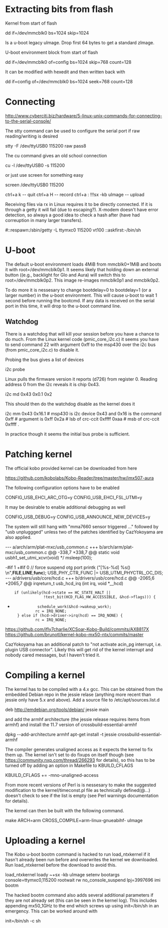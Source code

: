# Extracting bits from flash

Kernel from start of flash

dd if=/dev/mmcblk0 bs=1024 skip=1024

Is a u-boot legacy uImage.  Drop first 64 bytes to get a standard zImage.

U-boot environment block from start of flash

dd if=/dev/mmcblk0 of=config bs=1024 skip=768 count=128

It can be modified with hexedit and then written back with

dd if=config of=/dev/mmcblk0 bs=1024 seek=768 count=128

# Connecting

http://www.cyberciti.biz/hardware/5-linux-unix-commands-for-connecting-to-the-serial-console/

The stty command can be used to configure the serial port if raw
reading/writing is desired

stty -F /dev/ttyUSB0 115200 raw pass8

The cu command gives an old school connection

cu -l /dev/ttyUSB0 -s 115200

or just use screen for something easy

screen /dev/ttyUSB0 115200

ctrl+a k -- quit
ctrl+a H -- record
ctrl+a : !!!sx -kb uImage -- upload

Receiving files via rx in Linux requires it to be directly connected.
If it is through a getty it will fail (due to escaping?).  X-modem
doesn't have error detection, so always a good idea to check a hash
after (have had correuption in many larger transfers).

#::respawn:/sbin/getty -L ttymxc0 115200 vt100
::askfirst:-/bin/sh

# U-boot

The default u-boot environment loads 4MiB from mmcblk0+1MiB and boots
it with root=/dev/mmcblk0p1.  It seems likely that holding down an
external button ((e.g., backlight for Glo and Aura) will switch this
to root=/dev/mmcblk0p2.  This image re-images mmcblk0p1 and mmcblk0p2.

To do more it is nessesary to change bootdelay=0 to bootdelay=1 (or a
larger number) in the u-boot environment.  This will cause u-boot to
wait 1 second before running the bootcmd.  If any data is received on
the serial port in this time, it will drop to the u-boot command line.

## Watchdog

There is a watchdog that will kill your session before you have a
chance to do much.  From the Linux kernel code (pmic_core_i2c.c) it
seems you have to send command 22 with argument 0xff to the msp430
over the i2c bus (from pmic_core_i2c.c) to disable it.

Probing the bus gives a list of devices

i2c probe

Linux pulls the firmware version it reports (d726) from register 0.
Reading address 0 from the i2c reveals it is chip 0x43.

i2c md 0x43 0x0.1 0x2

This should then do the watchdog disable as the kernel does it

i2c mm 0x43 0x16.1   # msp430 is i2c device 0x43 and 0x16 is the command
0xff                 # argument is 0xff
0x2a                 # lsb of crc-ccit 0xffff
0xaa                 # msb of crc-ccit 0xffff
.

In practice though it seems the initial bus probe is sufficient.

# Patching kernel

The official kobo provided kernel can be downloaded from here

https://github.com/kobolabs/Kobo-Reader/tree/master/hw/imx507-aura

The following configuration options have to be enabled

CONFIG_USB_EHCI_ARC_OTG=y
CONFIG_USB_EHCI_FSL_UTMI=y

It may be desirable to enable additional debugging as well

CONFIG_USB_DEBUG=y
CONFIG_USB_ANNOUNCE_NEW_DEVICES=y

The system will still hang with "mma7660 sensor triggered ..."
followed by "usb unpluggged" unless two of the patches identified by
CazYokoyama are also applied.

--- a/arch/arm/plat-mxc/usb_common.c
+++ b/arch/arm/plat-mxc/usb_common.c
@@ -338,7 +338,7 @@ static void usbh1_set_utmi_xcvr(void)
         */
        msleep(100);
        
-#if 1
+#if 0
        // force suspend otg port 
        printk ("[%s-%d] %s() \n",__FILE__,__LINE__,__func__);
        USB_PHY_CTR_FUNC |= USB_UTMI_PHYCTRL_OC_DIS;
--- a/drivers/usb/core/hcd.c
+++ b/drivers/usb/core/hcd.c
@@ -2065,6 +2065,7 @@ irqreturn_t usb_hcd_irq (int irq, void *__hcd)
 
        if (unlikely(hcd->state == HC_STATE_HALT ||
                     !test_bit(HCD_FLAG_HW_ACCESSIBLE, &hcd->flags))) {
+                schedule_work(&hcd->wakeup_work);
                rc = IRQ_NONE;
        } else if (hcd->driver->irq(hcd) == IRQ_NONE) {
                rc = IRQ_NONE;

https://github.com/ifly7charlie/XCSoar-Kobo-Build/commits/AX8817X
https://github.com/brunotl/kernel-kobo-mx50-ntx/commits/master

CazYokoyama has an additional patch to "not activate acin_pg
interrupt, i.e.  plugin USB connector".  Likely this will get rid of
the kernel interrupt and nobody cared messages, but I haven't tried
it.

# Compiling a kernel

The kernel has to be compiled with a 4.x gcc.  This can be obtained
from the embedded Debian repo in the jessie relase (anything more
recent than jessie only have 5.x and above).  Add a source file
to /etc/apt/sources.list.d

deb http://emdebian.org/tools/debian/ jessie main

and add the armhf architecture (the jessie release requires items from
armhf) and install the 11.7 version of crossbuild-essential-armhf

dpkg --add-architecture armhf
apt-get install -t jessie crossbuild-essential-armhf

The compiler generates unaligned access as it expects the kernel to
fix them up.  The kernel isn't set to do fixups on itself though (see
https://community.nxp.com/thread/266293 for details), so this has to be
turned off by adding an option in Makefile to KBUILD_CFLAGS

KBUILD_CFLAGS += -mno-unaligned-access

From more recent versions of Perl is is nessesary to make the
suggested modification to the kernel/timeconst.pl file as technically
defined(@...) doesn't check to see if the list is empty (see Perl
warnings documentation for details).

The kernel can then be built with the following command.  

make ARCH=arm CROSS_COMPILE=arm-linux-gnueabihf- uImage

# Uploading a kernel

The Kobo u-boot bootm command is hacked to run load_ntxkernel if it
hasn't already been run before and overwrites the kernel we
downloaded.  Run load_ntxkernel before the download to avoid this.

load_ntxkernel
loady
~+sx -kb uImage
setenv bootargs console=ttymxc0,115200 rootwait rw no_console_suspend lpj=3997696
imi
bootm

The hacked bootm command also adds several additional parameters if
they are not already set (this can be seen in the kernel log).  This
includes appending mx50_1GHz to the end which screws up using
init=/bin/sh in an emergency.  This can be worked around with

init=/bin/sh -c sh
